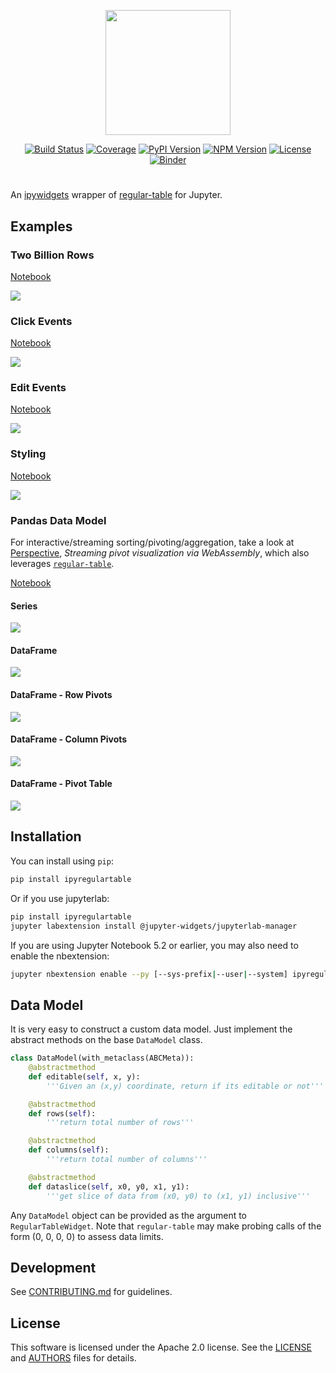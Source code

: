 <p align="center">
<img src="docs/img/logo.png" width=200></img>
</p>

<p align="center">
<a href="https://dev.azure.com/tpaine154/jupyter/_build/latest?definitionId=35&branchName=main"><img alt="Build Status" src="https://dev.azure.com/tpaine154/jupyter/_apis/build/status/jpmorganchase.ipyregulartable?branchName=main"></a>
<a href="https://dev.azure.com/tpaine154/jupyter/_build?definitionId=35&_a=summary"><img alt="Coverage" src="https://img.shields.io/azure-devops/coverage/tpaine154/jupyter/35/main"></a>
<a href="https://pypi.python.org/pypi/ipyregulartable"><img alt="PyPI Version" src="https://img.shields.io/pypi/v/ipyregulartable.svg?color=brightgreen&style=flat-square"></a>
<a href="https://www.npmjs.com/package/regular-table"><img alt="NPM Version" src="https://img.shields.io/npm/v/ipyregulartable.svg?color=brightgreen&style=flat-square"></a>
<a href="https://github.com/jpmorganchase/ipyregulartable"><img alt="License" src="https://img.shields.io/github/license/jpmorganchase/ipyregulartable?color=brightgreen&style=flat-square"></a>
<a href="https://mybinder.org/v2/gh/jpmorganchase/ipyregulartable/main?urlpath=lab"><img alt="Binder" src="https://mybinder.org/badge_logo.svg"></a>
</p>

# 

An [ipywidgets](https://github.com/jupyter-widgets/ipywidgets) wrapper of [regular-table](https://github.com/jpmorganchase/regular-table) for Jupyter.


## Examples
### Two Billion Rows
[Notebook](https://raw.githubusercontent.com/jpmorganchase/ipyregulartable/main/docs/examples/two_billion.ipynb)

![](https://raw.githubusercontent.com/jpmorganchase/ipyregulartable/main/docs/img/twobillion.gif)

### Click Events
[Notebook](https://raw.githubusercontent.com/jpmorganchase/ipyregulartable/main/docs/examples/click_events.ipynb)

![](https://raw.githubusercontent.com/jpmorganchase/ipyregulartable/main/docs/img/click_events.gif)

### Edit Events
[Notebook](https://raw.githubusercontent.com/jpmorganchase/ipyregulartable/main/docs/examples/edit_events.ipynb)

![](https://raw.githubusercontent.com/jpmorganchase/ipyregulartable/main/docs/img/edit_events.gif)

### Styling
[Notebook](https://raw.githubusercontent.com/jpmorganchase/ipyregulartable/main/docs/examples/styling.ipynb)

![](https://raw.githubusercontent.com/jpmorganchase/ipyregulartable/main/docs/img/style.gif)

### Pandas Data Model
For interactive/streaming sorting/pivoting/aggregation, take a look at [Perspective](https://github.com/finos/perspective), *Streaming pivot visualization via WebAssembly*, which also leverages [`regular-table`](https://github.com/jpmorganchase/regular-table).

[Notebook](https://raw.githubusercontent.com/jpmorganchase/ipyregulartable/main/docs/examples/pandas.ipynb)

#### Series
![](https://raw.githubusercontent.com/jpmorganchase/ipyregulartable/main/docs/img/pd_series.png)

#### DataFrame
![](https://raw.githubusercontent.com/jpmorganchase/ipyregulartable/main/docs/img/pd_df.png)

#### DataFrame - Row Pivots
![](https://raw.githubusercontent.com/jpmorganchase/ipyregulartable/main/docs/img/pd_rpivot.png)

#### DataFrame - Column Pivots
![](https://raw.githubusercontent.com/jpmorganchase/ipyregulartable/main/docs/img/pd_cpivot.png)

#### DataFrame - Pivot Table
![](https://raw.githubusercontent.com/jpmorganchase/ipyregulartable/main/docs/img/pd_pt.png)

## Installation

You can install using `pip`:

```bash
pip install ipyregulartable
```

Or if you use jupyterlab:

```bash
pip install ipyregulartable
jupyter labextension install @jupyter-widgets/jupyterlab-manager
```

If you are using Jupyter Notebook 5.2 or earlier, you may also need to enable
the nbextension:
```bash
jupyter nbextension enable --py [--sys-prefix|--user|--system] ipyregulartable
```

## Data Model
It is very easy to construct a custom data model. Just implement the abstract methods on the base `DataModel` class.

```python
class DataModel(with_metaclass(ABCMeta)):
    @abstractmethod
    def editable(self, x, y):
        '''Given an (x,y) coordinate, return if its editable or not'''

    @abstractmethod
    def rows(self):
        '''return total number of rows'''

    @abstractmethod
    def columns(self):
        '''return total number of columns'''

    @abstractmethod
    def dataslice(self, x0, y0, x1, y1):
        '''get slice of data from (x0, y0) to (x1, y1) inclusive'''
```

Any `DataModel` object can be provided as the argument to `RegularTableWidget`. Note that `regular-table` may make probing calls of the form (0, 0, 0, 0) to assess data limits. 


## Development

See [CONTRIBUTING.md](./CONTRIBUTING.md) for guidelines.


## License

This software is licensed under the Apache 2.0 license. See the
[LICENSE](LICENSE) and [AUTHORS](AUTHORS) files for details.
